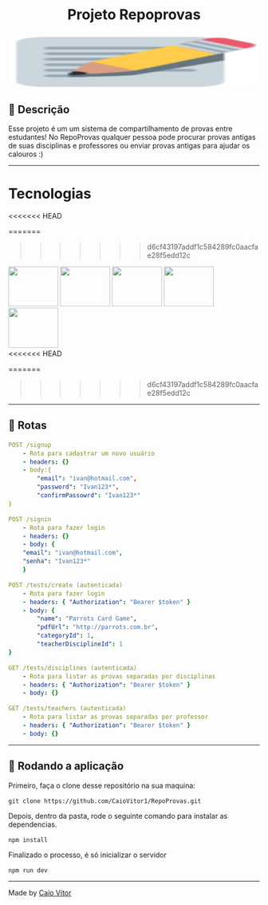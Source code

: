 # <p align = "center"> Projeto Repoprovas </p>

<p align="center">
   <img height="100" width="500" src="src/assets/iconReadMe.svg"/>
</p>

<p align = "center">
 
</p>


##  :notebook_with_decorative_cover: Descrição

Esse projeto é um um sistema de compartilhamento de provas entre estudantes!
No RepoProvas qualquer pessoa pode procurar provas antigas de suas disciplinas e professores ou enviar provas antigas para ajudar os calouros :)

***

# Tecnologias
<<<<<<< HEAD

=======
>>>>>>> d6cf43197addf1c584289fc0aacfae28f5edd12c
<div display='flex'>
<img height="80" width="100" src="https://cdn.jsdelivr.net/gh/devicons/devicon/icons/typescript/typescript-original.svg" />
<img height="80" width="100" src="https://cdn.jsdelivr.net/gh/devicons/devicon/icons/npm/npm-original-wordmark.svg" />
<img height="80" width="100" src="https://cdn.jsdelivr.net/gh/devicons/devicon/icons/nodejs/nodejs-original-wordmark.svg" />
<img height="80" width="100" src="https://cdn.jsdelivr.net/gh/devicons/devicon/icons/express/express-original-wordmark.svg" />
<img height="80" width="100" src="https://cdn.jsdelivr.net/gh/devicons/devicon/icons/postgresql/postgresql-original-wordmark.svg" />
<div>
<<<<<<< HEAD

=======
>>>>>>> d6cf43197addf1c584289fc0aacfae28f5edd12c
***

## :rocket: Rotas

```yml
POST /signup
    - Rota para cadastrar um novo usuário
    - headers: {}
    - body:{
        "email": "ivan@hotmail.com",
        "password": "Ivan123*",
        "confirmPassowrd": "Ivan123*"
}
```
    
```yml 
POST /signin
    - Rota para fazer login
    - headers: {}
    - body: {
    "email": "ivan@hotmail.com",
    "senha": "Ivan123*"
    }
```

```yml 
POST /tests/create (autenticada)
    - Rota para fazer login
    - headers: { "Authorization": "Bearer $token" }
    - body: {
        "name": "Parrots Card Game",
        "pdfUrl": "http://parrots.com.br", 
        "categoryId": 1, 
        "teacherDisciplineId": 1
}
```
    
```yml 
GET /tests/disciplines (autenticada)
    - Rota para listar as provas separadas por disciplinas
    - headers: { "Authorization": "Bearer $token" }
    - body: {}
```

```yml
GET /tests/teachers (autenticada)
    - Rota para listar as provas separadas por professor
    - headers: { "Authorization": "Bearer $token" }
    - body: {}
``` 


***

## 🏁 Rodando a aplicação


Primeiro, faça o clone desse repositório na sua maquina:

```
git clone https://github.com/CaioVitor1/RepoProvas.git
```

Depois, dentro da pasta, rode o seguinte comando para instalar as dependencias.

```
npm install
```

Finalizado o processo, é só inicializar o servidor
```
npm run dev
```

---

Made by <a href='https://www.linkedin.com/in/caiovitor33/'> Caio Vitor </a>

